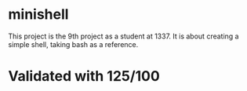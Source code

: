 # minishell

This project is the 9th project as a student at 1337. It is about creating a simple shell, taking bash as a reference.

# Validated with 125/100
